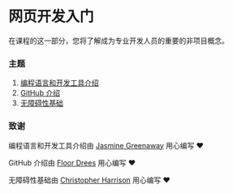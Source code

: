 # 网页开发入门

在课程的这一部分，您将了解成为专业开发人员的重要的非项目概念。

### 主题

1. [编程语言和开发工具介绍](1-intro-to-programming-languages/README.md)
2. [GitHub 介绍](2-github-basics/README.md)
3. [无障碍性基础](3-accessibility/README.md)

### 致谢

编程语言和开发工具介绍由 [Jasmine Greenaway](https://twitter.com/paladique) 用心编写 ♥️

GitHub 介绍由 [Floor Drees](https://twitter.com/floordrees) 用心编写 ♥️

无障碍性基础由 [Christopher Harrison](https://twitter.com/geektrainer) 用心编写 ♥️
